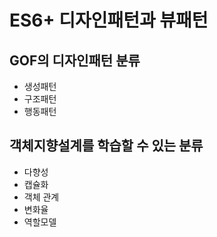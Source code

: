 # ES6+ 디자인패턴과 뷰패턴

## GOF의 디자인패턴 분류

- 생성패턴
- 구조패턴
- 행동패턴

## 객체지향설계를 학습할 수 있는 분류

- 다향성
- 캡슐화
- 객체 관계
- 변화율
- 역할모델
